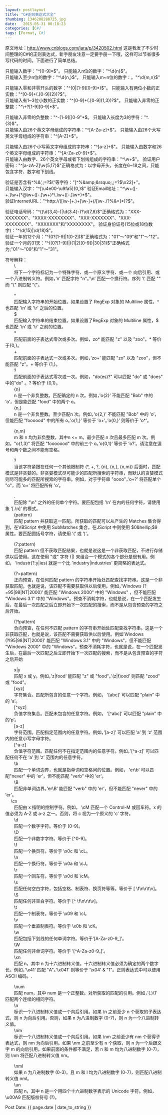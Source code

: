```yaml
---
layout: postlayout
title: "C#正则表达式大全"
thumbimg: 1346208288725.jpg
date:   2015-05-31 00:18:23 
categories: [C#]
tags: [Format, C#]
---
```


原文地址：http://www.cnblogs.com/jara/p/3420502.html
这是我发了不少时间整理的C#的正则表达式，新手朋友注意一定要手册一下哦，这样可以节省很多写代码的时间。下面进行了简单总结。

只能输入数字："^[0-9]*$"。  
只能输入n位的数字："^\d{n}$"。    
只能输入至少n位的数字："^\d{n,}$"。  
只能输入m~n位的数字：。"^\d{m,n}$"  

只能输入零和非零开头的数字："^(0|[1-9][0-9]*)$"。  
只能输入有两位小数的正实数："^[0-9]+(.[0-9]{2})?$"。  
只能输入有1~3位小数的正实数："^[0-9]+(.[0-9]{1,3})?$"。  
只能输入非零的正整数："^\+?[1-9][0-9]*$"。  

只能输入非零的负整数："^\-[1-9][]0-9"*$。  
只能输入长度为3的字符："^.{3}$"。  
只能输入由26个英文字母组成的字符串："^[A-Za-z]+$"。  
只能输入由26个大写英文字母组成的字符串："^[A-Z]+$"。  

只能输入由26个小写英文字母组成的字符串："^[a-z]+$"。  
只能输入由数字和26个英文字母组成的字符串："^[A-Za-z0-9]+$"。  
只能输入由数字、26个英文字母或者下划线组成的字符串："^\w+$"。  
验证用户密码："^[a-zA-Z]\w{5,17}$"正确格式为：以字母开头，长度在6~18之间，只能包含字符、数字和下划线。  

验证是否含有^%&amp;&rsquo;,;=?$\"等字符："[^%&amp;&rsquo;,;=?$\x22]+"。  
只能输入汉字："^[\u4e00-\u9fa5]{0,}$"  
验证Email地址："^\w+([-+.]\w+)*@\w+([-.]\w+)*\.\w+([-.]\w+)*$"。  
验证InternetURL："^http://([\w-]+\.)+[\w-]+(/[\w-./?%&amp;=]*)?$"。  

验证电话号码："^(\(\d{3,4}-)|\d{3.4}-)?\d{7,8}$"正确格式为："XXX-XXXXXXX"、"XXXX-XXXXXXXX"、"XXX-XXXXXXX"、"XXX-XXXXXXXX"、"XXXXXXX"和"XXXXXXXX"。  
验证身份证号(15位或18位数字)："^\d{15}|\d{18}$"。  
验证一年的12个月："^(0?[1-9]|1[0-2])$"正确格式为："01"～"09"和"1"～"12"。  
验证一个月的31天："^((0?[1-9])|((1|2)[0-9])|30|31)$"正确格式为;"01"～"09"和"1"～"31"。  


符号解释：    
　　\  
　　将下一个字符标记为一个特殊字符、或一个原义字符、或一个 向后引用、或一个八进制转义符。例如，&rsquo;n&rsquo; 匹配字符 "n"。&rsquo;\n&rsquo; 匹配一个换行符。序列 &rsquo;\\&rsquo; 匹配 "\" 而 "\(" 则匹配 "("。  

　　^  
　　匹配输入字符串的开始位置。如果设置了 RegExp 对象的 Multiline 属性，^ 也匹配 &rsquo;\n&rsquo; 或 &rsquo;\r&rsquo; 之后的位置。  
　　$  
　　匹配输入字符串的结束位置。如果设置了RegExp 对象的 Multiline 属性，$ 也匹配 &rsquo;\n&rsquo; 或 &rsquo;\r&rsquo; 之前的位置。  
　　*  
　　匹配前面的子表达式零次或多次。例如，zo* 能匹配 "z" 以及 "zoo"。* 等价于{0,}。  
　　+  
　　匹配前面的子表达式一次或多次。例如，&rsquo;zo+&rsquo; 能匹配 "zo" 以及 "zoo"，但不能匹配 "z"。+ 等价于 {1,}。  
　　?  
　　匹配前面的子表达式零次或一次。例如，"do(es)?" 可以匹配 "do" 或 "does" 中的"do" 。? 等价于 {0,1}。  
　　{n}  
　　n 是一个非负整数。匹配确定的 n 次。例如，&rsquo;o{2}&rsquo; 不能匹配 "Bob" 中的 &rsquo;o&rsquo;，但是能匹配 "food" 中的两个 o。  
　　{n,}  
　　n 是一个非负整数。至少匹配n 次。例如，&rsquo;o{2,}&rsquo; 不能匹配 "Bob" 中的 &rsquo;o&rsquo;，但能匹配 "foooood" 中的所有 o。&rsquo;o{1,}&rsquo; 等价于 &rsquo;o+&rsquo;。&rsquo;o{0,}&rsquo; 则等价于 &rsquo;o*&rsquo;。  

　　{n,m}  
　　m 和 n 均为非负整数，其中n &lt;= m。最少匹配 n 次且最多匹配 m 次。例如，"o{1,3}" 将匹配 "fooooood" 中的前三个 o。&rsquo;o{0,1}&rsquo; 等价于 &rsquo;o?&rsquo;。请注意在逗号和两个数之间不能有空格。  

　　?  
　　当该字符紧跟在任何一个其他限制符 (*, +, ?, {n}, {n,}, {n,m})  后面时，匹配模式是非贪婪的。非贪婪模式尽可能少的匹配所搜索的字符串，而默认的贪婪模式则尽可能多的匹配所搜索的字符串。例如，对于字符串 "oooo"，&rsquo;o+?&rsquo; 将匹配单个 "o"，而 &rsquo;o+&rsquo; 将匹配所有 &rsquo;o&rsquo;。  

　　.  
　　匹配除 "\n" 之外的任何单个字符。要匹配包括 &rsquo;\n&rsquo; 在内的任何字符，请使用象 &rsquo;[.\n]&rsquo; 的模式。  
　　(pattern)  
　　匹配 pattern 并获取这一匹配。所获取的匹配可以从产生的 Matches 集合得到，在VBScript 中使用 SubMatches 集合，在JScript 中则使用 $0&hellip;$9 属性。要匹配圆括号字符，请使用 &rsquo;\(&rsquo; 或 &rsquo;\)&rsquo;。  

　　(?:pattern)  
　　匹配 pattern 但不获取匹配结果，也就是说这是一个非获取匹配，不进行存储供以后使用。这在使用 "或" 字符 (|) 来组合一个模式的各个部分是很有用。例如， &rsquo;industr(?:y|ies) 就是一个比 &rsquo;industry|industries&rsquo; 更简略的表达式。 
 
　　(?=pattern)  
　　正向预查，在任何匹配 pattern 的字符串开始处匹配查找字符串。这是一个非获取匹配，也就是说，该匹配不需要获取供以后使用。例如，&rsquo;Windows (?=95|98|NT|2000)&rsquo; 能匹配 "Windows 2000" 中的 "Windows" ，但不能匹配 "Windows 3.1" 中的   "Windows"。预查不消耗字符，也就是说，在一个匹配发生后，在最后一次匹配之后立即开始下一次匹配的搜索，而不是从包含预查的字符之后开始。  

　　(?!pattern)  
　　负向预查，在任何不匹配 pattern 的字符串开始处匹配查找字符串。这是一个非获取匹配，也就是说，该匹配不需要获取供以后使用。例如&rsquo;Windows (?!95|98|NT|2000)&rsquo; 能匹配 "Windows 3.1" 中的 "Windows"，但不能匹配 "Windows 2000" 中的 "Windows"。预查不消耗字符，也就是说，在一个匹配发生后，在最后一次匹配之后立即开始下一次匹配的搜索，而不是从包含预查的字符之后开始 
 
　　x|y  
　　匹配 x 或 y。例如，&rsquo;z|food&rsquo; 能匹配 "z" 或 "food"。&rsquo;(z|f)ood&rsquo; 则匹配 "zood" 或 "food"。  
　　[xyz]  
　　字符集合。匹配所包含的任意一个字符。例如， &rsquo;[abc]&rsquo; 可以匹配 "plain" 中的 &rsquo;a&rsquo;。  
　　[^xyz]  
　　负值字符集合。匹配未包含的任意字符。例如， &rsquo;[^abc]&rsquo; 可以匹配 "plain" 中的&rsquo;p&rsquo;。  
　　[a-z]  
　　字符范围。匹配指定范围内的任意字符。例如，&rsquo;[a-z]&rsquo; 可以匹配 &rsquo;a&rsquo; 到 &rsquo;z&rsquo; 范围内的任意小写字母字符。  
　　[^a-z]  
　　负值字符范围。匹配任何不在指定范围内的任意字符。例如，&rsquo;[^a-z]&rsquo; 可以匹配任何不在 &rsquo;a&rsquo; 到 &rsquo;z&rsquo; 范围内的任意字符。  
　　\b  
　　匹配一个单词边界，也就是指单词和空格间的位置。例如， &rsquo;er\b&rsquo; 可以匹配"never" 中的 &rsquo;er&rsquo;，但不能匹配 "verb" 中的 &rsquo;er&rsquo;。  
　　\B  
　　匹配非单词边界。&rsquo;er\B&rsquo; 能匹配 "verb" 中的 &rsquo;er&rsquo;，但不能匹配 "never" 中的 &rsquo;er&rsquo;。  
　 \cx  
　　匹配由 x 指明的控制字符。例如， \cM 匹配一个 Control-M 或回车符。x 的值必须为 A-Z 或 a-z 之一。否则，将 c 视为一个原义的 &rsquo;c&rsquo; 字符。  
　　\d  
　　匹配一个数字字符。等价于 [0-9]。  
　　\D  
　　匹配一个非数字字符。等价于 [^0-9]。  
　　\f  
　　匹配一个换页符。等价于 \x0c 和 \cL。  
　　\n  
　　匹配一个换行符。等价于 \x0a 和 \cJ。  
　　\r  
　　匹配一个回车符。等价于 \x0d 和 \cM。  
　　\s  
　　匹配任何空白字符，包括空格、制表符、换页符等等。等价于 [ \f\n\r\t\v]。  
　　\S  
　　匹配任何非空白字符。等价于 [^ \f\n\r\t\v]。  
　　\t  
　　匹配一个制表符。等价于 \x09 和 \cI。  
　　\v  
　　匹配一个垂直制表符。等价于 \x0b 和 \cK。  
　　\w  
　　匹配包括下划线的任何单词字符。等价于&rsquo;[A-Za-z0-9_]&rsquo;。  
　　\W  
　　匹配任何非单词字符。等价于 &rsquo;[^A-Za-z0-9_]&rsquo;。  
　　\xn  
　　匹配 n，其中 n 为十六进制转义值。十六进制转义值必须为确定的两个数字长。例如，&rsquo;\x41&rsquo; 匹配 "A"。&rsquo;\x041&rsquo; 则等价于 &rsquo;\x04&rsquo; &amp; "1"。正则表达式中可以使用 ASCII 编码。.  

　　\num  
　　匹配 num，其中 num 是一个正整数。对所获取的匹配的引用。例如，&rsquo;(.)\1&rsquo; 匹配两个连续的相同字符。  
　　\n  
　　标识一个八进制转义值或一个向后引用。如果 \n 之前至少 n 个获取的子表达式，则 n 为向后引用。否则，如果 n 为八进制数字 (0-7)，则 n 为一个八进制转义值。  
　　\nm  
　　标识一个八进制转义值或一个向后引用。如果 \nm 之前至少有 nm 个获得子表达式，则 nm 为向后引用。如果 \nm 之前至少有 n 个获取，则 n 为一个后跟文字 m 的向后引用。如果前面的条件都不满足，若 n 和 m 均为八进制数字 (0-7)，则 \nm 将匹配八进制转义值 nm。  

　　\nml  
　　如果 n 为八进制数字 (0-3)，且 m 和 l 均为八进制数字 (0-7)，则匹配八进制转义值 nml。  
　　\un  
　　匹配 n，其中 n 是一个用四个十六进制数字表示的 Unicode 字符。例如， \u00A9 匹配版权符号 (?)。  
  
Post Date: {{ page.date | date_to_string }}  